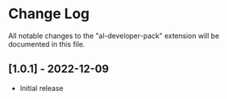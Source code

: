 # Change Log

All notable changes to the "al-developer-pack" extension will be documented in this file.

## [1.0.1] - 2022-12-09

- Initial release